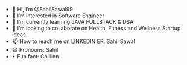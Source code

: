 - 👋 Hi, I’m @SahilSawal99
- 👀 I’m interested in Software Engineer
- 🌱 I’m currently learning JAVA FULLSTACK & DSA
- 💞️ I’m looking to collaborate on Health, Fitness and Wellness Startup ideas.
- 📫 How to reach me on LINKEDIN ER. Sahil Sawal
- 😄 Pronouns: Sahil
- ⚡ Fun fact: Chillinn
  

<!---
SahilSawal99/SahilSawal99 is a ✨ special ✨ repository because its `README.md` (this file) appears on your GitHub profile.
You can click the Preview link to take a look at your changes.
--->

